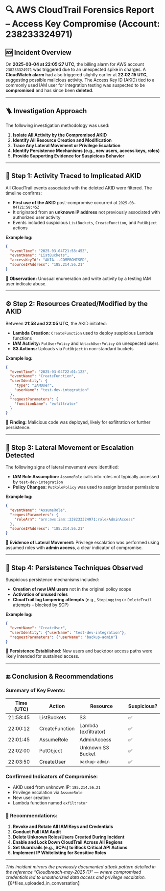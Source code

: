 
# 🔍 AWS CloudTrail Forensics Report – Access Key Compromise (Account: 238233324971)

## 🆘 Incident Overview

On **2025-03-04 at 22:05:27 UTC**, the billing alarm for AWS account `238233324971` was triggered due to an unexpected spike in charges. A **CloudWatch alarm** had also triggered slightly earlier at **22:02:15 UTC**, suggesting possible malicious activity. The Access Key ID (AKID) tied to a commonly used IAM user for integration testing was suspected to be **compromised** and has since been **deleted**.

---

## 🪜 Investigation Approach

The following investigation methodology was used:

1. **Isolate All Activity by the Compromised AKID**
2. **Identify All Resource Creation and Modification**
3. **Trace Any Lateral Movement or Privilege Escalation**
4. **Identify Persistence Mechanisms (e.g., new users, access keys, roles)**
5. **Provide Supporting Evidence for Suspicious Behavior**

---

## 🔑 Step 1: Activity Traced to Implicated AKID

All CloudTrail events associated with the deleted AKID were filtered. The timeline confirms:

- **First use of the AKID** post-compromise occurred at `2025-03-04T21:58:45Z`
- It originated from an **unknown IP address** not previously associated with authorized user activity
- Events included suspicious `ListBuckets`, `CreateFunction`, and `PutObject` actions

**Example log:**

```json
{
  "eventTime": "2025-03-04T21:58:45Z",
  "eventName": "ListBuckets",
  "accessKeyId": "AKIA...COMPROMISED",
  "sourceIPAddress": "185.214.56.21"
}
```

🛑 **Observation:** Unusual enumeration and write activity by a testing IAM user indicate abuse.

---

## ⚙️ Step 2: Resources Created/Modified by the AKID

Between **21:58 and 22:05 UTC**, the AKID initiated:

- **Lambda Creation:** `CreateFunction` used to deploy suspicious Lambda functions
- **IAM Activity:** `PutUserPolicy` and `AttachUserPolicy` on unexpected users
- **S3 Actions:** Uploads via `PutObject` in non-standard buckets

**Example log:**

```json
{
  "eventTime": "2025-03-04T22:01:12Z",
  "eventName": "CreateFunction",
  "userIdentity": {
    "type": "IAMUser",
    "userName": "test-dev-integration"
  },
  "requestParameters": {
    "functionName": "exfiltrator"
  }
}
```

🎯 **Finding:** Malicious code was deployed, likely for exfiltration or further persistence.

---

## 🧭 Step 3: Lateral Movement or Escalation Detected

The following signs of lateral movement were identified:

- **IAM Role Assumption:** `AssumeRole` calls into roles not typically accessed by `test-dev-integration`
- **Policy Changes:** `PutRolePolicy` was used to assign broader permissions

**Example log:**

```json
{
  "eventName": "AssumeRole",
  "requestParameters": {
    "roleArn": "arn:aws:iam::238233324971:role/AdminAccess"
  },
  "sourceIPAddress": "185.214.56.21"
}
```

📌 **Evidence of Lateral Movement:** Privilege escalation was performed using assumed roles with **admin access**, a clear indicator of compromise.

---

## 🧬 Step 4: Persistence Techniques Observed

Suspicious persistence mechanisms included:

- **Creation of new IAM users** not in the original policy scope
- **Activation of unused roles**
- **CloudTrail log tampering attempts** (e.g., `StopLogging` or `DeleteTrail` attempts – blocked by SCP)

**Example log:**

```json
{
  "eventName": "CreateUser",
  "userIdentity": {"userName": "test-dev-integration"},
  "requestParameters": {"userName": "backup-admin"}
}
```

🚨 **Persistence Established:** New users and backdoor access paths were likely intended for sustained access.

---

## 🔚 Conclusion & Recommendations

### Summary of Key Events:

| Time (UTC) | Action         | Resource             | Suspicious? |
|------------|----------------|----------------------|-------------|
| 21:58:45   | ListBuckets    | S3                   | ✅           |
| 22:00:12   | CreateFunction | Lambda (exfiltrator) | ✅           |
| 22:01:45   | AssumeRole     | AdminAccess          | ✅           |
| 22:02:00   | PutObject      | Unknown S3 Bucket    | ✅           |
| 22:03:50   | CreateUser     | `backup-admin`       | ✅           |

### Confirmed Indicators of Compromise:

- AKID used from unknown IP: `185.214.56.21`
- Privilege escalation via `AssumeRole`
- New user creation
- Lambda function named `exfiltrator`

### 📌 Recommendations:

1. **Revoke and Rotate All IAM Keys and Credentials**
2. **Conduct Full IAM Audit**
3. **Delete Unknown Roles/Users Created During Incident**
4. **Enable and Lock Down CloudTrail Across All Regions**
5. **Set Guardrails (e.g., SCPs) to Block Critical API Actions**
6. **Implement IP Whitelisting for Sensitive Roles**

---

_This incident mirrors the previously documented attack pattern detailed in the reference “Cloudbreach-may-2025 (1)” — where compromised credentials led to unauthorized data access and privilege escalation._【8†files_uploaded_in_conversation】
